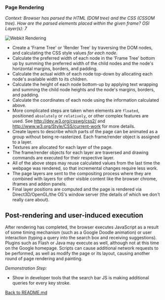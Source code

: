 ### Page Rendering

_Context: Browser has parsed the HTML (DOM tree) and the CSS (CSSOM tree). How are the parsed elements placed within the given frame?_
_OSI Layer(s): 7_

![Webkit Rendering](https://cdn-images-1.medium.com/max/1600/1*WyLhGzIR7BuAhVD4yH20TQ.png)

* Create a 'Frame Tree' or 'Render Tree' by traversing the DOM nodes, and calculating the CSS style values *for each node*.
* Calculate the preferred width of each node in the 'Frame Tree' bottom up by summing the preferred width of the child nodes and the node's horizontal margins, borders, and padding.
* Calculate the actual width of each node top-down by allocating each node's available width to its children.
* Calculate the height of each node bottom-up by applying text wrapping and summing the child node heights and the node's margins, borders, and padding.
* Calculate the coordinates of each node using the information calculated above.
* More complicated steps are taken when elements are ``floated``, positioned ``absolutely`` or ``relatively``, or other complex features are used. See http://dev.w3.org/csswg/css2/ and http://www.w3.org/Style/CSS/current-work for more details.
* Create layers to describe which parts of the page can be animated as a group without being re-rasterized. Each frame/render object is assigned to a layer.
* Textures are allocated for each layer of the page.
* The frame/render objects for each layer are traversed and drawing commands are executed for their respective layer.
* All of the above steps may reuse calculated values from the last time the webpage was rendered, so that incremental changes require less work.
* The page layers are sent to the compositing process where they are combined with layers for other visible content like the browser chrome, iframes and addon panels.
* Final layer positions are computed and the page is rendered via Direct3D/OpenGL/the OS's window server (the details of which we don't really care about).


## Post-rendering and user-induced execution

After rendering has completed, the browser executes JavaScript as a result of some timing mechanism (such as a Google Doodle animation) or user interaction (typing a query into the search box and receiving suggestions). Plugins such as Flash or Java may execute as well, although not at this time on the Google homepage. Scripts can cause additional network requests to be performed, as well as modify the page or its layout, causing another round of page rendering and painting.

_Demonstration Step:_
* Show in developer tools that the search bar JS is making additional queries for every key stroke.

[Back to README.md](./README.md)